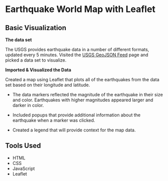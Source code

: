# Earthquake World Map with Leaflet


## Basic Visualization


**The data set**

  
 The USGS provides earthquake data in a number of different formats, updated every 5 minutes. Visited the [USGS GeoJSON Feed](http://earthquake.usgs.gov/earthquakes/feed/v1.0/geojson.php) page and picked a data set to visualize. 



**Imported & Visualized the Data**

   Created a map using Leaflet that plots all of the earthquakes from the data set based on their longitude and latitude.

   * The data markers reflected the magnitude of the earthquake in their size and color. Earthquakes with higher magnitudes appeared larger and darker in color.

   * Included popups that provide additional information about the earthquake when a marker was clicked.

   * Created a legend that will provide context for the map data.


## Tools Used 

* HTML
* CSS
* JavaScript
* Leaflet 
